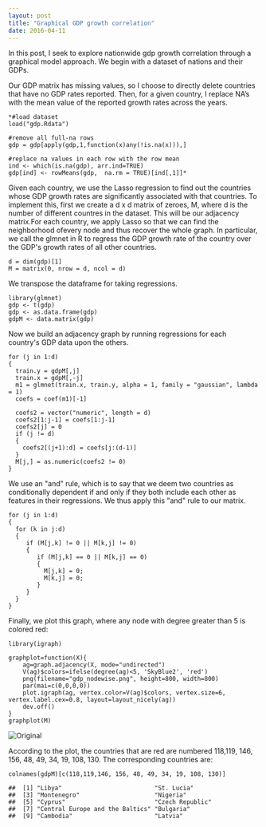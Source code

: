 ```yaml
---
layout: post
title: "Graphical GDP growth correlation"
date: 2016-04-11
---
```


In this post, I seek to explore nationwide gdp growth correlation
through a graphical model approach. We begin with a dataset of nations
and their GDPs.


Our GDP matrix has missing values, so I choose to directly delete
countries that have no GDP rates reported. Then, for a given country, I
replace NA’s with the mean value of the reported growth rates across the
years.


    *#load dataset
    load("gdp.Rdata")

    #remove all full-na rows
    gdp = gdp[apply(gdp,1,function(x)any(!is.na(x))),]

    #replace na values in each row with the row mean
    ind <- which(is.na(gdp), arr.ind=TRUE)
    gdp[ind] <- rowMeans(gdp,  na.rm = TRUE)[ind[,1]]*


Given each country, we use the Lasso regression to find out the countries
whose GDP growth rates are significantly associated with that countries. To implement this, first we create a d x d matrix of zeroes, M, where d is the number of different countres in the dataset. This will be our adjacency matrix.For each country, we apply Lasso so that we can find the neighborhood ofevery node and thus recover the whole graph. In particular, we call the glmnet in R to regress the GDP growth rate of the country over the GDP's growth rates of all other countries.


    d = dim(gdp)[1]
    M = matrix(0, nrow = d, ncol = d)


We transpose the dataframe for taking regressions.


    library(glmnet)
    gdp <- t(gdp)
    gdp <- as.data.frame(gdp)
    gdpM <- data.matrix(gdp)


Now we build an adjacency graph by running regressions for each country's GDP data upon the others.


    for (j in 1:d)
    {
      train.y = gdpM[,j]
      train.x = gdpM[,-j]
      m1 = glmnet(train.x, train.y, alpha = 1, family = "gaussian", lambda = 1)
      coefs = coef(m1)[-1]
      
      coefs2 = vector("numeric", length = d)
      coefs2[1:j-1] = coefs[1:j-1]
      coefs2[j] = 0
      if (j != d)
      {
        coefs2[(j+1):d] = coefs[j:(d-1)]
      }
      M[j,] = as.numeric(coefs2 != 0)
    }


We use an "and" rule, which is to say that we deem two countries as conditionally dependent if and only if they both include each other as features in their regressions. We thus apply this "and" rule to our matrix.


    for (j in 1:d)
    {
      for (k in j:d)
      {
         if (M[j,k] != 0 || M[k,j] != 0)
         {
            if (M[j,k] == 0 || M[k,j] == 0)
            {
              M[j,k] = 0;
              M[k,j] = 0;
            }
         }
      }
    }


Finally, we plot this graph, where any node with degree greater than 5 is colored red:


    library(igraph)

    graphplot=function(X){
        ag=graph.adjacency(X, mode="undirected")
        V(ag)$colors=ifelse(degree(ag)<5, 'SkyBlue2', 'red')
        png(filename="gdp_nodewise.png", height=800, width=800)
        par(mai=c(0,0,0,0))
        plot.igraph(ag, vertex.color=V(ag)$colors, vertex.size=6, vertex.label.cex=0.8, layout=layout_nicely(ag))
        dev.off()
    }
    graphplot(M)


![Original](http://advaitchauhan.github.io/img/graphical_gdp/gdp_nodewise.png)


According to the plot, the countries that are red are numbered 118,119, 146, 156, 48, 49, 34, 19, 108, 130. The corresponding countries are:

    colnames(gdpM)[c(118,119,146, 156, 48, 49, 34, 19, 108, 130)]

    ##  [1] "Libya"                          "St. Lucia"                     
    ##  [3] "Montenegro"                     "Nigeria"                       
    ##  [5] "Cyprus"                         "Czech Republic"                
    ##  [7] "Central Europe and the Baltics" "Bulgaria"                      
    ##  [9] "Cambodia"                       "Latvia"
